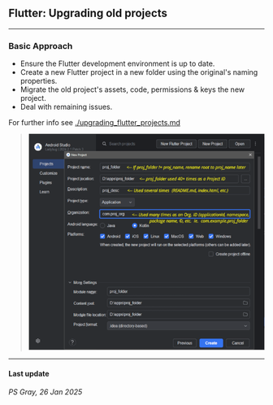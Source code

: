 ## Flutter: Upgrading old projects

---

### Basic Approach

- Ensure the Flutter development environment is up to date.
- Create a new Flutter project in a new folder using the original's naming properties.
- Migrate the old project's assets, code, permissions & keys the new project.
- Deal with remaining issues.

For further info see [./upgrading_flutter_projects.md](upgrading_flutter_projects.md)

> ![NewFlutter project settings](upgrading_flutter_projects.png)

---

#### Last update

_PS Gray, 26 Jan 2025_
